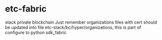 # etc-fabric
stack private blockchain
Just remember organizations files with cert should be updated into file etc-stack/bc/hyper/organizations, this is part of configure to python sdk_fabric
